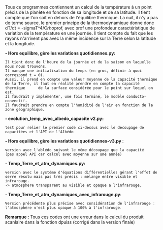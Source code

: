 Tous ce programmes contiennent un calcul de la température à un point précis de la planète en fonction de sa longitude et de sa latitude.
Il tient compte que l'on soit en dehors de l'équilibre thermique. La nuit, il n'y a pas de terme source, le premier principe de la thermodynamique donne donc dT/dt = -sigmaT^4/C*rho*prof, avec prof une profondeur caractéristique de variation de la température en une journée.
Il tient compte du fait que les rayons n'arrivent pas avec la même incidence sur la Terre selon la latitude et la longitude.

**- Hors equilibre, gère les variations quotidiennes.py:**

    Il tient donc de l'heure de la journée et de la saison en laquelle nous nous trouvons.
    Il manque une initialisation du temps (en gros, définir à quoi correspond t = 0).
    Aussi, il prend en compte une valeur moyenne de la capacité thermique de la Terre, il faut en réalité prendre en compte la capacité thermique      de la surface considérée pour le point sur lequel on est.
    Il faudrait y implémenter, une fois terminé, le modèle conducto-convectif.
    Il faudrait prendre en compte l'humidité de l'air en fonction de la zone géographique.

**- evolution_temp_avec_albedo_capacite v2.py:**

    test pour relier le premier code ci-dessus avec le decoupage de capacitées et l'API de l'Albédo


**- Hors equilibre, gère les variations quotidiennes-v3.py :**

    version avec l'ablédo suivant le même découpage que la capacité 
    (pas appel API car calcul avec moyenne sur une année)

**- Temp_Terre_et_atm_dynamiques.py:**

    version avec le système d'équations différentielles gérant l'effet de serre résolu mais pas très précis : mélange entre visible et infrarouge.
    -> atmosphere transparent au visible et opaque a l'infrarouge.

**- Temp_Terre_et_atm_dynamiques_avec_infrarouge.py:**
  
    Version précédente plus précise avec considération de l'infrarouge : l'atmosphère n'est plus opaque à 100% à l'infrarouge.

**Remarque :** Tous ces codes ont une erreur dans le calcul du produit scanlaire dans la fonction dpuiss (corrigé dans la version finale)
